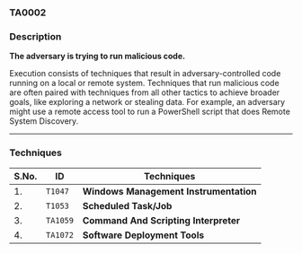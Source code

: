 ### TA0002

### Description

**The adversary is trying to run malicious code.**

Execution consists of techniques that result in adversary-controlled code running on a local or remote system. Techniques that run malicious code are often paired with techniques from all other tactics to achieve broader goals, like exploring a network or stealing data. For example, an adversary might use a remote access tool to run a PowerShell script that does Remote System Discovery. 

---

### Techniques

| S.No. | ID | Techniques |
| --- | --- | --- |
| 1. | `T1047` | **Windows Management Instrumentation** |
| 2. | `T1053` | **Scheduled Task/Job** |
| 3. | `TA1059` |  **Command And Scripting Interpreter** |
| 4. | `TA1072` | **Software Deployment Tools** |
